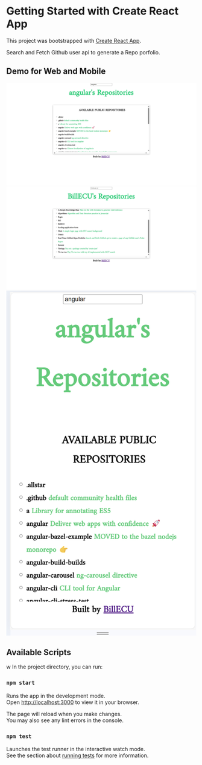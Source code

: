 # Getting Started with Create React App

This project was bootstrapped with [Create React App](https://github.com/facebook/create-react-app).

Search and Fetch Github user api to generate a Repo porfolio. 

## Demo for Web and Mobile
![.](demo/demo1.png.jpeg)
![.](demo/demo2.png.jpeg)
![mobile](demo/mobile.png)

## Available Scripts
w
In the project directory, you can run:

### `npm start`

Runs the app in the development mode.\
Open [http://localhost:3000](http://localhost:3000) to view it in your browser.

The page will reload when you make changes.\
You may also see any lint errors in the console.

### `npm test`

Launches the test runner in the interactive watch mode.\
See the section about [running tests](https://facebook.github.io/create-react-app/docs/running-tests) for more information.